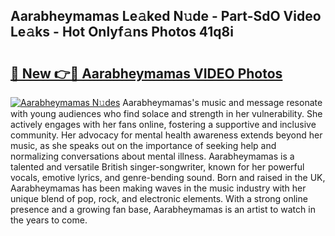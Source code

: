 ## Aarabheymamas Le𝚊ked N𝚞de - Part-SdO Video Le𝚊ks - Hot Onlyf𝚊ns Photos 41q8i

# <h2><a href="http://ab51658.deff.icu/?id=Aarabheymamas">🔗 New 👉🔴 Aarabheymamas VIDEO Photos</a></h2>

[![Aarabheymamas N𝚞des](https://i.imgur.com/rIISA9y.gif)](http://ab51658.deff.icu/?id=Aarabheymamas)
Aarabheymamas's music and message resonate with young audiences who find solace and strength in her vulnerability. She actively engages with her fans online, fostering a supportive and inclusive community. Her advocacy for mental health awareness extends beyond her music, as she speaks out on the importance of seeking help and normalizing conversations about mental illness. Aarabheymamas is a talented and versatile British singer-songwriter, known for her powerful vocals, emotive lyrics, and genre-bending sound. Born and raised in the UK, Aarabheymamas has been making waves in the music industry with her unique blend of pop, rock, and electronic elements. With a strong online presence and a growing fan base, Aarabheymamas is an artist to watch in the years to come.
